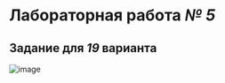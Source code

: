 # **Лабораторная работа *№ 5*** #

## Задание для *19* варианта ## 
![image](https://github.com/user-attachments/assets/7776787c-6696-4cc0-9d40-3253c2270048)
